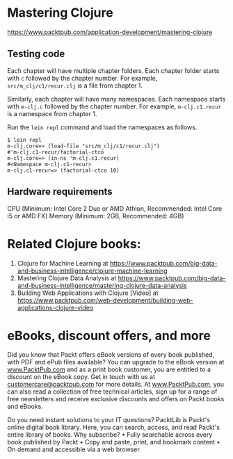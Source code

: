 # Mastering Clojure

https://www.packtpub.com/application-development/mastering-clojure

## Testing code

Each chapter will have multiple chapter folders.
Each chapter folder starts with `c` followed by the chapter number.
For example, `src/m_clj/c1/recur.clj` is a file from chapter 1.

Similarly, each chapter will have many namespaces.
Each namespace starts with `m-clj.c` followed by the chapter
number.
For example, `m-clj.c1.recur` is a namespace from chapter 1.

Run the `lein repl` command and load the namespaces as follows.

```
$ lein repl
m-clj.core=> (load-file "src/m_clj/c1/recur.clj")
#'m-clj.c1-recur/factorial-ctco
m-clj.core=> (in-ns 'm-clj.c1.recur)
#<Namespace m-clj.c1-recur>
m-clj.c1-recur=> (factorial-ctco 10)
```
## Hardware requirements

CPU (Minimum: Intel Core 2 Duo or AMD Athlon, Recommended: Intel Core i5 or AMD FX)
Memory (Minimum: 2GB, Recommended: 4GB)

# Related Clojure books:

1. Clojure for Machine Learning at https://www.packtpub.com/big-data-and-business-intelligence/clojure-machine-learning
2. Mastering Clojure Data Analysis at https://www.packtpub.com/big-data-and-business-intelligence/mastering-clojure-data-analysis
3. Building Web Applications with Clojure [Video] at https://www.packtpub.com/web-development/building-web-applications-clojure-video


# eBooks, discount offers, and more

Did you know that Packt offers eBook versions of every book published, with PDF and ePub files available? You can upgrade to the eBook version at www.PacktPub.com and as a print book customer, you are entitled to a discount on the eBook copy. Get in touch with us at customercare@packtpub.com for more details.
At www.PacktPub.com, you can also read a collection of free technical articles, sign up for a range of free newsletters and receive exclusive discounts and offers on Packt books and eBooks.

Do you need instant solutions to your IT questions? PacktLib is Packt's online digital book library. Here, you can search, access, and read Packt's entire library of books.
Why subscribe?
•	Fully searchable across every book published by Packt
•	Copy and paste, print, and bookmark content
•	On demand and accessible via a web browser



